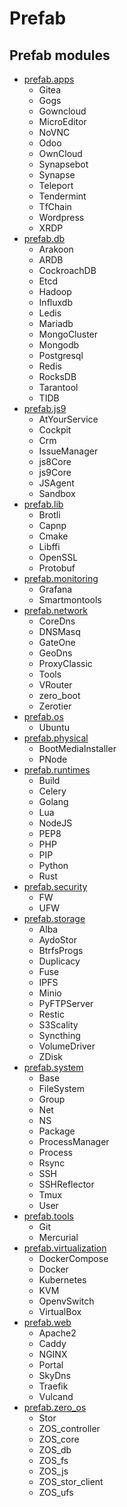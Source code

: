 # Prefab

## Prefab modules
- [prefab.apps](prefab.apps.md)
    - Gitea
    - Gogs
    - Gowncloud
    - MicroEditor
    - NoVNC
    - Odoo
    - OwnCloud
    - Synapsebot
    - Synapse
    - Teleport
    - Tendermint
    - TfChain
    - Wordpress
    - XRDP
- [prefab.db](prefab.db.md)
    - Arakoon
    - ARDB
    - CockroachDB
    - Etcd
    - Hadoop
    - Influxdb
    - Ledis
    - Mariadb
    - MongoCluster
    - Mongodb
    - Postgresql
    - Redis
    - RocksDB
    - Tarantool
    - TIDB
- [prefab.js9](prefab.js9.md)
    - AtYourService
    - Cockpit
    - Crm
    - IssueManager
    - js8Core
    - js9Core
    - JSAgent
    - Sandbox
- [prefab.lib](prefab.lib.md)
    - Brotli
    - Capnp
    - Cmake
    - Libffi
    - OpenSSL
    - Protobuf
- [prefab.monitoring](prefab.monitoring.md)
    - Grafana
    - Smartmontools
- [prefab.network](prefab.network.md)
    - CoreDns
    - DNSMasq
    - GateOne
    - GeoDns
    - ProxyClassic
    - Tools
    - VRouter
    - zero_boot
    - Zerotier
- [prefab.os](prefab.os.md)
    - Ubuntu
- [prefab.physical](prefab.physical.md)
    - BootMediaInstaller
    - PNode
- [prefab.runtimes](prefab.runtimes.md)
    - Build
    - Celery
    - Golang
    - Lua
    - NodeJS
    - PEP8
    - PHP
    - PIP
    - Python
    - Rust
- [prefab.security](prefab.security.md)
    - FW
    - UFW
- [prefab.storage](prefab.storage.md)
    - Alba
    - AydoStor
    - BtrfsProgs
    - Duplicacy
    - Fuse
    - IPFS
    - Minio
    - PyFTPServer
    - Restic
    - S3Scality
    - Syncthing
    - VolumeDriver
    - ZDisk
- [prefab.system](prefab.system.md)
    - Base
    - FileSystem
    - Group
    - Net
    - NS
    - Package
    - ProcessManager
    - Process
    - Rsync
    - SSH
    - SSHReflector
    - Tmux
    - User
- [prefab.tools](prefab.tools.md)
    - Git
    - Mercurial
- [prefab.virtualization](prefab.virtualization.md)
    - DockerCompose
    - Docker
    - Kubernetes
    - KVM
    - OpenvSwitch
    - VirtualBox
- [prefab.web](prefab.web.md)
    - Apache2
    - Caddy
    - NGINX
    - Portal
    - SkyDns
    - Traefik
    - Vulcand
- [prefab.zero_os](prefab.zero_os.md)
    - Stor
    - ZOS_controller
    - ZOS_core
    - ZOS_db
    - ZOS_fs
    - ZOS_js
    - ZOS_stor_client
    - ZOS_ufs
